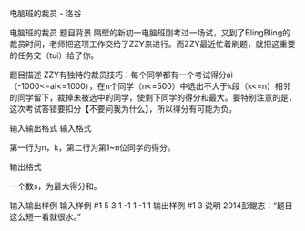 



电脑班的裁员 - 洛谷














电脑班的裁员
题目背景
隔壁的新初一电脑班刚考过一场试，又到了BlingBling的裁员时间，老师把这项工作交给了ZZY来进行。而ZZY最近忙着刷题，就把这重要的任务交（tui）给了你。

题目描述
ZZY有独特的裁员技巧：每个同学都有一个考试得分ai（-1000<=ai<=1000），在n个同学（n<=500）中选出不大于k段（k<=n）相邻的同学留下，裁掉未被选中的同学，使剩下同学的得分和最大。要特别注意的是，这次考试答错要扣分【不要问我为什么】，所以得分有可能为负。

输入输出格式
输入格式

第一行为n，k，第二行为第1~n位同学的得分。

输出格式

一个数s，为最大得分和。

输入输出样例
输入样例 #1
5 3
1 -1 1 -1 1
输出样例 #1
3
说明
2014彭鲲志：“题目这么短一看就很水。”







